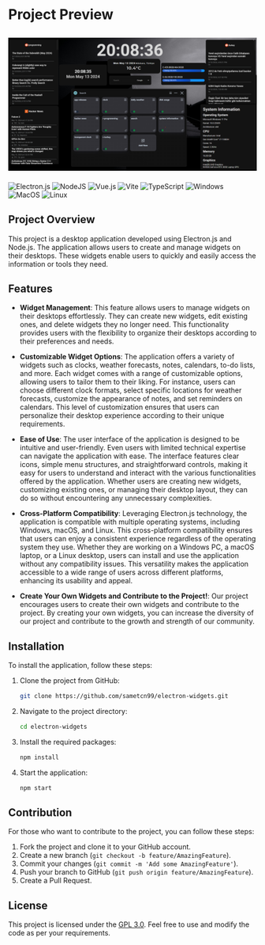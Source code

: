 # Project Preview

## ![Screenshot](https://raw.githubusercontent.com/sametcn99/electron-widgets/master/public/assets/screenshot.png)

![Electron.js](https://img.shields.io/badge/Electron-191970?style=for-the-badge&logo=Electron&logoColor=white)
![NodeJS](https://img.shields.io/badge/node.js-6DA55F?style=for-the-badge&logo=node.js&logoColor=white)
![Vue.js](https://img.shields.io/badge/vuejs-%2335495e.svg?style=for-the-badge&logo=vuedotjs&logoColor=%234FC08D)
![Vite](https://img.shields.io/badge/vite-%23646CFF.svg?style=for-the-badge&logo=vite&logoColor=white)
![TypeScript](https://img.shields.io/badge/typescript-%23007ACC.svg?style=for-the-badge&logo=typescript&logoColor=white)
![Windows](https://img.shields.io/badge/Windows-0078D6?style=for-the-badge&logo=windows&logoColor=white)
![MacOS](https://img.shields.io/badge/mac%20os-000000?style=for-the-badge&logo=apple&logoColor=white)
![Linux](https://img.shields.io/badge/Linux-FCC624?style=for-the-badge&logo=linux&logoColor=black)

## Project Overview

This project is a desktop application developed using Electron.js and Node.js. The application allows users to create and manage widgets on their desktops. These widgets enable users to quickly and easily access the information or tools they need.

## Features

- **Widget Management**: This feature allows users to manage widgets on their desktops effortlessly. They can create new widgets, edit existing ones, and delete widgets they no longer need. This functionality provides users with the flexibility to organize their desktops according to their preferences and needs.

- **Customizable Widget Options**: The application offers a variety of widgets such as clocks, weather forecasts, notes, calendars, to-do lists, and more. Each widget comes with a range of customizable options, allowing users to tailor them to their liking. For instance, users can choose different clock formats, select specific locations for weather forecasts, customize the appearance of notes, and set reminders on calendars. This level of customization ensures that users can personalize their desktop experience according to their unique requirements.

- **Ease of Use**: The user interface of the application is designed to be intuitive and user-friendly. Even users with limited technical expertise can navigate the application with ease. The interface features clear icons, simple menu structures, and straightforward controls, making it easy for users to understand and interact with the various functionalities offered by the application. Whether users are creating new widgets, customizing existing ones, or managing their desktop layout, they can do so without encountering any unnecessary complexities.

- **Cross-Platform Compatibility**: Leveraging Electron.js technology, the application is compatible with multiple operating systems, including Windows, macOS, and Linux. This cross-platform compatibility ensures that users can enjoy a consistent experience regardless of the operating system they use. Whether they are working on a Windows PC, a macOS laptop, or a Linux desktop, users can install and use the application without any compatibility issues. This versatility makes the application accessible to a wide range of users across different platforms, enhancing its usability and appeal.

- **Create Your Own Widgets and Contribute to the Project!**: Our project encourages users to create their own widgets and contribute to the project. By creating your own widgets, you can increase the diversity of our project and contribute to the growth and strength of our community.

## Installation

To install the application, follow these steps:

1. Clone the project from GitHub:

   ```bash
   git clone https://github.com/sametcn99/electron-widgets.git
   ```

2. Navigate to the project directory:

   ```bash
   cd electron-widgets
   ```

3. Install the required packages:

   ```bash
   npm install
   ```

4. Start the application:

   ```bash
   npm start
   ```

## Contribution

For those who want to contribute to the project, you can follow these steps:

1. Fork the project and clone it to your GitHub account.
2. Create a new branch (`git checkout -b feature/AmazingFeature`).
3. Commit your changes (`git commit -m 'Add some AmazingFeature'`).
4. Push your branch to GitHub (`git push origin feature/AmazingFeature`).
5. Create a Pull Request.

## License

This project is licensed under the [GPL 3.0](LICENSE). Feel free to use and modify the code as per your requirements.
